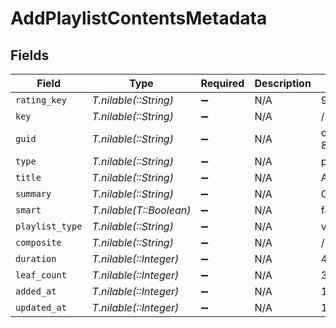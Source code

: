 # AddPlaylistContentsMetadata


## Fields

| Field                                                          | Type                                                           | Required                                                       | Description                                                    | Example                                                        |
| -------------------------------------------------------------- | -------------------------------------------------------------- | -------------------------------------------------------------- | -------------------------------------------------------------- | -------------------------------------------------------------- |
| `rating_key`                                                   | *T.nilable(::String)*                                          | :heavy_minus_sign:                                             | N/A                                                            | 94                                                             |
| `key`                                                          | *T.nilable(::String)*                                          | :heavy_minus_sign:                                             | N/A                                                            | /playlists/94/items                                            |
| `guid`                                                         | *T.nilable(::String)*                                          | :heavy_minus_sign:                                             | N/A                                                            | com.plexapp.agents.none://972e3047-83d6-4848-a000-261f0af26ba2 |
| `type`                                                         | *T.nilable(::String)*                                          | :heavy_minus_sign:                                             | N/A                                                            | playlist                                                       |
| `title`                                                        | *T.nilable(::String)*                                          | :heavy_minus_sign:                                             | N/A                                                            | A great playlist                                               |
| `summary`                                                      | *T.nilable(::String)*                                          | :heavy_minus_sign:                                             | N/A                                                            | One of my great playlists                                      |
| `smart`                                                        | *T.nilable(T::Boolean)*                                        | :heavy_minus_sign:                                             | N/A                                                            | false                                                          |
| `playlist_type`                                                | *T.nilable(::String)*                                          | :heavy_minus_sign:                                             | N/A                                                            | video                                                          |
| `composite`                                                    | *T.nilable(::String)*                                          | :heavy_minus_sign:                                             | N/A                                                            | /playlists/94/composite/1705800070                             |
| `duration`                                                     | *T.nilable(::Integer)*                                         | :heavy_minus_sign:                                             | N/A                                                            | 423000                                                         |
| `leaf_count`                                                   | *T.nilable(::Integer)*                                         | :heavy_minus_sign:                                             | N/A                                                            | 3                                                              |
| `added_at`                                                     | *T.nilable(::Integer)*                                         | :heavy_minus_sign:                                             | N/A                                                            | 1705716458                                                     |
| `updated_at`                                                   | *T.nilable(::Integer)*                                         | :heavy_minus_sign:                                             | N/A                                                            | 1705800070                                                     |